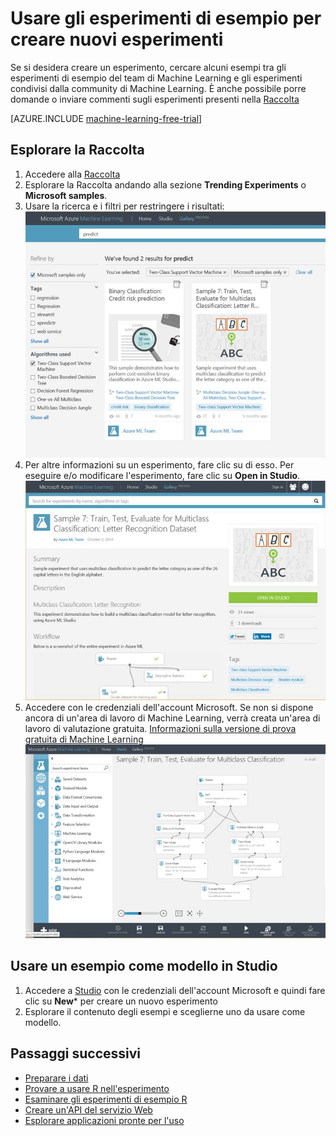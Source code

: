 <properties 
    pageTitle="Usare gli esperimenti di esempio per creare nuovi esperimenti | Azure" 
    description="Creare nuovi esperimenti di Azure Machine Learning da esperimenti di esempio ed esperimenti condivisi dalla community." 
    services="machine-learning" 
    documentationCenter="" 
    authors="cjgronlund" 
    manager="paulettm" 
    editor="cgronlun"/>

<tags 
    ms.service="machine-learning" 
    ms.workload="data-services" 
    ms.tgt_pltfrm="na" 
    ms.devlang="na" 
    ms.topic="article" 
    ms.date="02/16/2015" 
    ms.author="chhavib;olgali"/>

# Usare gli esperimenti di esempio per creare nuovi esperimenti
Se si desidera creare un esperimento, cercare alcuni esempi tra gli esperimenti di esempio del team di Machine Learning e gli esperimenti condivisi dalla community di Machine Learning. È anche possibile porre domande o inviare commenti sugli esperimenti presenti nella [Raccolta](http://gallery.azureml.net/)

[AZURE.INCLUDE [machine-learning-free-trial](../../includes/machine-learning-free-trial.md)]

## Esplorare la Raccolta
1. Accedere alla [Raccolta](http://gallery.azureml.net/)
2. Esplorare la Raccolta andando alla sezione **Trending Experiments** o **Microsoft samples**.
3. Usare la ricerca e i filtri per restringere i risultati: ![](./media/machine-learning-sample-experiments/image1.png)
4. Per altre informazioni su un esperimento, fare clic su di esso. Per eseguire e/o modificare l'esperimento, fare clic su **Open in Studio**. ![](./media/machine-learning-sample-experiments/image2.png)
5.  Accedere con le credenziali dell'account Microsoft. Se non si dispone ancora di un'area di lavoro di Machine Learning, verrà creata un'area di lavoro di valutazione gratuita. [Informazioni sulla versione di prova gratuita di Machine Learning](http://azure.microsoft.com/pricing/details/machine-learning/) ![](./media/machine-learning-sample-experiments/image3.png) 

## Usare un esempio come modello in Studio
1. Accedere a [Studio](https://studio.azureml.net) con le credenziali dell'account Microsoft e quindi fare clic su **New*** per creare un nuovo esperimento 
2. Esplorare il contenuto degli esempi e sceglierne uno da usare come modello.

## Passaggi successivi
- [Preparare i dati](machine-learning-import-data.md)
- [Provare a usare R nell'esperimento](machine-learning-r-quickstart.md)
- [Esaminare gli esperimenti di esempio R](machine-learning-r-csharp-web-service-examples.md)
- [Creare un'API del servizio Web](machine-learning-publish-a-machine-learning-web-service.md)
- [Esplorare applicazioni pronte per l'uso](https://datamarket.azure.com/browse?query=machine+learning)





<!--HONumber=54--> 
